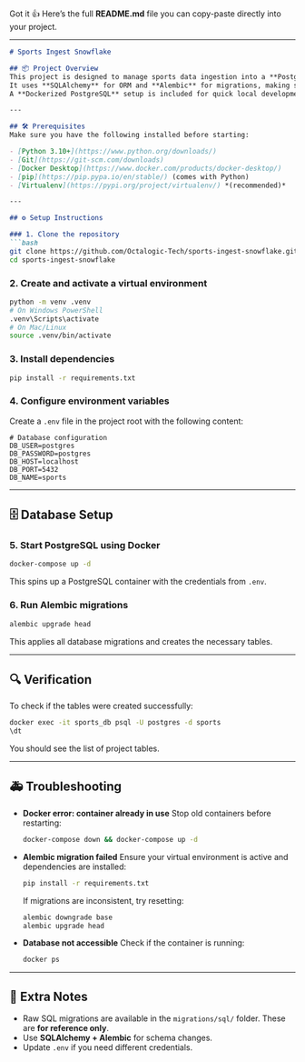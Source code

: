 Got it 👍 Here’s the full **README.md** file you can copy-paste directly into your project.

---

````markdown
# Sports Ingest Snowflake

## 📦 Project Overview
This project is designed to manage sports data ingestion into a **PostgreSQL** database.  
It uses **SQLAlchemy** for ORM and **Alembic** for migrations, making schema evolution easier and more maintainable.  
A **Dockerized PostgreSQL** setup is included for quick local development.  

---

## 🛠️ Prerequisites
Make sure you have the following installed before starting:

- [Python 3.10+](https://www.python.org/downloads/)  
- [Git](https://git-scm.com/downloads)  
- [Docker Desktop](https://www.docker.com/products/docker-desktop/)  
- [pip](https://pip.pypa.io/en/stable/) (comes with Python)  
- [Virtualenv](https://pypi.org/project/virtualenv/) *(recommended)*  

---

## ⚙️ Setup Instructions

### 1. Clone the repository
```bash
git clone https://github.com/Octalogic-Tech/sports-ingest-snowflake.git
cd sports-ingest-snowflake
````

### 2. Create and activate a virtual environment

```bash
python -m venv .venv
# On Windows PowerShell
.venv\Scripts\activate
# On Mac/Linux
source .venv/bin/activate
```

### 3. Install dependencies

```bash
pip install -r requirements.txt
```

### 4. Configure environment variables

Create a `.env` file in the project root with the following content:

```env
# Database configuration
DB_USER=postgres
DB_PASSWORD=postgres
DB_HOST=localhost
DB_PORT=5432
DB_NAME=sports
```

---

## 🗄️ Database Setup

### 5. Start PostgreSQL using Docker

```bash
docker-compose up -d
```

This spins up a PostgreSQL container with the credentials from `.env`.

### 6. Run Alembic migrations

```bash
alembic upgrade head
```

This applies all database migrations and creates the necessary tables.

---


## 🔍 Verification

To check if the tables were created successfully:

```bash
docker exec -it sports_db psql -U postgres -d sports
\dt
```

You should see the list of project tables.

---

## 🚑 Troubleshooting

* **Docker error: container already in use**
  Stop old containers before restarting:

  ```bash
  docker-compose down && docker-compose up -d
  ```

* **Alembic migration failed**
  Ensure your virtual environment is active and dependencies are installed:

  ```bash
  pip install -r requirements.txt
  ```

  If migrations are inconsistent, try resetting:

  ```bash
  alembic downgrade base
  alembic upgrade head
  ```

* **Database not accessible**
  Check if the container is running:

  ```bash
  docker ps
  ```

---

## 📘 Extra Notes

* Raw SQL migrations are available in the `migrations/sql/` folder. These are **for reference only**.
* Use **SQLAlchemy + Alembic** for schema changes.
* Update `.env` if you need different credentials.

```


